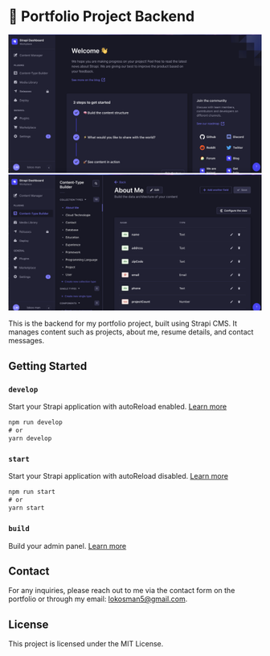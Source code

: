 # 🚀 Portfolio Project Backend
![HomePage](public/images/Screenshot3.png)
![ContentPage](public/images/Screenshot12.png)


This is the backend for my portfolio project, built using Strapi CMS. It manages content such as projects, about me, resume details, and contact messages.

## Getting Started

### `develop`

Start your Strapi application with autoReload enabled. [Learn more](https://docs.strapi.io/dev-docs/cli#strapi-develop)

```
npm run develop
# or
yarn develop
```

### `start`

Start your Strapi application with autoReload disabled. [Learn more](https://docs.strapi.io/dev-docs/cli#strapi-start)

```
npm run start
# or
yarn start
```

### `build`

Build your admin panel. [Learn more](https://docs.strapi.io/dev-docs/cli#strapi-build)

## Contact

For any inquiries, please reach out to me via the contact form on the portfolio or through my email: [lokosman5@gmail.com](mailto:lokosman5@gmail.com).

## License

This project is licensed under the MIT License.